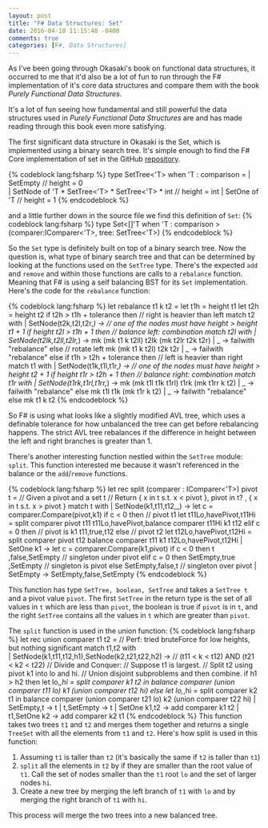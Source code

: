 ```yaml
---
layout: post
title: "F# Data Structures: Set"
date: 2016-04-10 11:15:48 -0400
comments: true
categories: [F#, Data Structures]
---
```


As I've been going through Okasaki's book on functional data structures, it occurred to
me that it'd also be a lot of fun to run through the F# implementation of it's core data
structures and compare them with the book _Purely Functional Data Structures_.

It's a lot of fun seeing how fundamental and still powerful the data structures used in
_Purely Functional Data Structures_ are and has made reading through this book even more
satisfying.


The first significant data structure in Okasaki is the Set, which is implemented using
a binary search tree.  It's simple enough to find the F# Core implementation of set in
the GitHub [repository](https://github.com/fsharp/fsharp/blob/master/src/fsharp/FSharp.Core/set.fs#L17).

<!-- more -->

{% codeblock lang:fsharp %}
type SetTree<'T> when 'T : comparison = 
    | SetEmpty                                          // height = 0   
    | SetNode of 'T * SetTree<'T> *  SetTree<'T> * int    // height = int 
    | SetOne  of 'T                                     // height = 1 
{% endcodeblock %}

and a little further down in the source file we find this definition of `Set`:
{% codeblock lang:fsharp %}
type Set<[<EqualityConditionalOn>]'T when 'T : comparison >(comparer:IComparer<'T>, tree: SetTree<'T>)
{% endcodeblock %}

So the `Set` type is definitely built on top of a binary search tree.  Now the question is,
what type of binary search tree and that can be determined by looking at the functions
used on the `SetTree` type.  There's the expected `add` and `remove` and within those
functions are calls to a `rebalance` function.  Meaning that F# is using a self balancing
BST for its `Set` implementation.  Here's the code for the `rebalance` function:

{% codeblock lang:fsharp %}
let rebalance t1 k t2 =
    let t1h = height t1 
    let t2h = height t2 
    if  t2h > t1h + tolerance then // right is heavier than left 
        match t2 with 
        | SetNode(t2k,t2l,t2r,_) -> 
            // one of the nodes must have height > height t1 + 1 
            if height t2l > t1h + 1 then  // balance left: combination 
                match t2l with 
                | SetNode(t2lk,t2ll,t2lr,_) ->
                    mk (mk t1 k t2ll) t2lk (mk t2lr t2k t2r) 
                | _ -> failwith "rebalance"
            else // rotate left 
                mk (mk t1 k t2l) t2k t2r
        | _ -> failwith "rebalance"
    else
        if  t1h > t2h + tolerance then // left is heavier than right 
            match t1 with 
            | SetNode(t1k,t1l,t1r,_) -> 
                // one of the nodes must have height > height t2 + 1 
                if height t1r > t2h + 1 then 
                    // balance right: combination 
                    match t1r with 
                    | SetNode(t1rk,t1rl,t1rr,_) ->
                        mk (mk t1l t1k t1rl) t1rk (mk t1rr k t2)
                    | _ -> failwith "rebalance"
                else
                    mk t1l t1k (mk t1r k t2)
            | _ -> failwith "rebalance"
        else mk t1 k t2
{% endcodeblock %}

So F# is using what looks like a slightly modified AVL tree, which uses a definable
tolerance for how unbalanced the tree can get before rebalancing happens.  The
strict AVL tree rebalances if the difference in height between the left and right
branches is greater than 1.

There's another interesting function nestled within the `SetTree` module: `split`.
This function interested me because it wasn't referenced in the balance or the
`add`/`remove` functions.

{% codeblock lang:fsharp %}
let rec split (comparer : IComparer<'T>) pivot t =
    // Given a pivot and a set t
    // Return { x in t s.t. x < pivot }, pivot in t? , { x in t s.t. x > pivot } 
    match t with
    | SetNode(k1,t11,t12,_) ->
        let c = comparer.Compare(pivot,k1)
        if   c < 0 then // pivot t1 
            let t11Lo,havePivot,t11Hi = split comparer pivot t11
            t11Lo,havePivot,balance comparer t11Hi k1 t12
        elif c = 0 then // pivot is k1 
            t11,true,t12
        else            // pivot t2 
            let t12Lo,havePivot,t12Hi = split comparer pivot t12
            balance comparer t11 k1 t12Lo,havePivot,t12Hi
    | SetOne k1 ->
        let c = comparer.Compare(k1,pivot)
        if   c < 0 then t       ,false,SetEmpty // singleton under pivot 
        elif c = 0 then SetEmpty,true ,SetEmpty // singleton is    pivot 
        else            SetEmpty,false,t        // singleton over  pivot 
    | SetEmpty  -> 
        SetEmpty,false,SetEmpty
{% endcodeblock %}

This function has type `SetTree, boolean, SetTree` and takes a `SetTree t` and a pivot
value `pivot`.  The first `SetTree` in the return type is the set of all values in `t`
which are less than `pivot`, the boolean is true if `pivot` is in `t`, and the right
`SetTree` contains all the values in `t` which are greater than `pivot`.

The `split` function is used in the union function:
{% codeblock lang:fsharp %}
let rec union comparer t1 t2 =
    // Perf: tried bruteForce for low heights, but nothing significant 
    match t1,t2 with               
    | SetNode(k1,t11,t12,h1),SetNode(k2,t21,t22,h2) -> // (t11 < k < t12) AND (t21 < k2 < t22) 
        // Divide and Conquer:
        //   Suppose t1 is largest.
        //   Split t2 using pivot k1 into lo and hi.
        //   Union disjoint subproblems and then combine. 
        if h1 > h2 then
          let lo,_,hi = split comparer k1 t2 in
          balance comparer (union comparer t11 lo) k1 (union comparer t12 hi)
        else
          let lo,_,hi = split comparer k2 t1 in
          balance comparer (union comparer t21 lo) k2 (union comparer t22 hi)
    | SetEmpty,t -> t
    | t,SetEmpty -> t
    | SetOne k1,t2 -> add comparer k1 t2
    | t1,SetOne k2 -> add comparer k2 t1
{% endcodeblock %}
This function takes two trees `t1` and `t2` and merges them together and returns a
single `TreeSet` with all the elements from `t1` and `t2`.  Here's how split is used
in this function:

1.  Assuming `t1` is taller than `t2` (it's basically the same if `t2` is taller than
`t1`)
1.  `split` all the elements in `t2` by if they are smaller than the root value of `t1`.
Call the set of nodes smaller than the `t1` root `lo` and the set of larger nodes `hi`.
1.  Create a new tree by merging the left branch of `t1` with `lo`
and by merging the right branch of `t1` with `hi`.

This process will merge the two trees into a new balanced tree.
